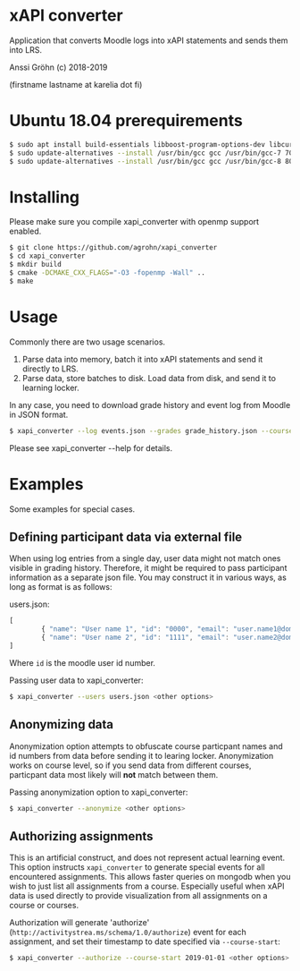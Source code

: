 # xAPI converter

Application that converts Moodle logs into xAPI statements and sends them into LRS.

Anssi Gröhn (c) 2018-2019

(firstname lastname at karelia dot fi)

# Ubuntu 18.04 prerequirements

```bash
$ sudo apt install build-essentials libboost-program-options-dev libcurl4-gnutls libcurlpp0 libcurlpp-dev gcc-8 cmake
$ sudo update-alternatives --install /usr/bin/gcc gcc /usr/bin/gcc-7 700 --slave /usr/bin/g++ g++ /usr/bin/g++-7
$ sudo update-alternatives --install /usr/bin/gcc gcc /usr/bin/gcc-8 800 --slave /usr/bin/g++ g++ /usr/bin/g++-8
```
# Installing

Please make sure you compile xapi_converter with openmp support enabled.

```bash
$ git clone https://github.com/agrohn/xapi_converter
$ cd xapi_converter
$ mkdir build
$ cmake -DCMAKE_CXX_FLAGS="-O3 -fopenmp -Wall" ..
$ make 
```

# Usage

Commonly there are two usage scenarios.


1. Parse data into memory, batch it into xAPI statements and send it directly to LRS.
2. Parse data, store batches to disk. Load data from disk, and send it to learning locker.

In any case, you need to download grade history and event log from Moodle in JSON format.

```bash
$ xapi_converter --log events.json --grades grade_history.json --courseurl "https://.." --coursename " <more options>
```
Please see xapi_converter --help for details.

# Examples

Some examples for special cases.

## Defining participant data via external file

When using log entries from a single day, user data might not match ones visible in grading history. Therefore, it might
be required to pass participant information as a separate json file. You may construct it in various ways, as long as
format is as follows:

users.json:
```javascript
[
        { "name": "User name 1", "id": "0000", "email": "user.name1@domain" },
        { "name": "User name 2", "id": "1111", "email": "user.name2@domain" }
]
```
Where `id` is the moodle user id number.

Passing user data to xapi_converter:

```bash
$ xapi_converter --users users.json <other options>

```

## Anonymizing data

Anonymization option attempts to obfuscate course particpant names and id numbers from data before sending it to learing locker. Anonymization works on course level, so if you send data from different courses, particpant data most likely will **not** match between them.

Passing anonymization option to xapi_converter:

```bash
$ xapi_converter --anonymize <other options>

```

## Authorizing assignments

This is an artificial construct, and does not represent actual learning event. This option instructs 
`xapi_converter` to generate special events  for all encountered assignments. 
This allows faster queries on mongodb when you wish to just list all  assignments from a course. Especially useful when 
xAPI data is used directly to provide visualization from all assignments on a course or courses.

Authorization will generate 'authorize' (`http://activitystrea.ms/schema/1.0/authorize`) event for each assignment, 
and set their timestamp to date specified via `--course-start`:

```bash
$ xapi_converter --authorize --course-start 2019-01-01 <other options>
```

